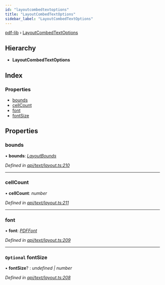 ```yaml
---
id: "layoutcombedtextoptions"
title: "LayoutCombedTextOptions"
sidebar_label: "LayoutCombedTextOptions"
---
```


[pdf-lib](../index.md) › [LayoutCombedTextOptions](layoutcombedtextoptions.md)

## Hierarchy

* **LayoutCombedTextOptions**

## Index

### Properties

* [bounds](layoutcombedtextoptions.md#bounds)
* [cellCount](layoutcombedtextoptions.md#cellcount)
* [font](layoutcombedtextoptions.md#font)
* [fontSize](layoutcombedtextoptions.md#optional-fontsize)

## Properties

###  bounds

• **bounds**: *[LayoutBounds](layoutbounds.md)*

*Defined in [api/text/layout.ts:210](https://github.com/Hopding/pdf-lib/blob/b8a44bd/src/api/text/layout.ts#L210)*

___

###  cellCount

• **cellCount**: *number*

*Defined in [api/text/layout.ts:211](https://github.com/Hopding/pdf-lib/blob/b8a44bd/src/api/text/layout.ts#L211)*

___

###  font

• **font**: *[PDFFont](../classes/pdffont.md)*

*Defined in [api/text/layout.ts:209](https://github.com/Hopding/pdf-lib/blob/b8a44bd/src/api/text/layout.ts#L209)*

___

### `Optional` fontSize

• **fontSize**? : *undefined | number*

*Defined in [api/text/layout.ts:208](https://github.com/Hopding/pdf-lib/blob/b8a44bd/src/api/text/layout.ts#L208)*
